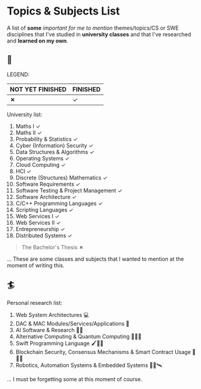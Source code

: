# Topics & Subjects List
A list of **some** *important for me to mention* themes/topics/CS or SWE disciplines that I've studied in **university classes** and that I've researched and **learned on my own**.

## 🍏

LEGEND:

NOT YET FINISHED | FINISHED |
--- | --- |
**&#x2717;** | &#x2713; |

University list:
1. Maths I &#x2713;
1. Maths II &#x2713;
1. Probability & Statistics &#x2713;
1. Cyber (Information) Security &#x2713;
1. Data Structures & Algorithms &#x2713;
1. Operating Systems &#x2713;
1. Cloud Computing &#x2713;
1. HCI &#x2713;
1. Discrete (Structures) Mathematics &#x2713;
1. Software Requirements &#x2713;
1. Software Testing & Project Management &#x2713;
1. Software Architecture &#x2713;
1. C/C++ Programming Languages &#x2713;
1. Scripting Languages &#x2713;
1. Web Services I &#x2713;
1. Web Services II &#x2713;
1. Entrepreneurship &#x2713;
1. Distributed Systems &#x2713;

> The Bachelor's Thesis **&#x2717;**

... These are some classes and subjects that I wanted to mention at the moment of writing this.

## 🏄

Personal research list:
1. Web System Architectures 💻
1. DAC & MAC Modules/Services/Applications 🐉
1. AI Software & Research 🧚‍♀️
1. Alternative Computing & Quantum Computing 🦄🧚‍♀️
1. Swift Programming Language 🖌👨‍🎨
1. Blockchain Security, Consensus Mechanisms & Smart Contract Usage 🦄🧚‍♀️
1. Robotics, Automation Systems & Embedded Systems 🤖🚙🛰

... I must be forgetting some at this moment of course.

